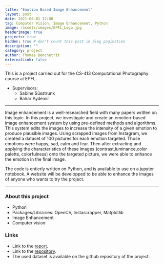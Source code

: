 ```yaml
---
title: "Emotion Based Image Enhancement"
layout: post
date: 2021-06-01 12:00
tag: Computer Vision, Image Enhancement, Python
image: /assets/images/EPFL_Logo.jpg
headerImage: true
projects: true
hidden: true # don't count this post in blog pagination
description: ""
category: project
author: Thomas Benchetrit
externalLink: false
---
```



This is a project carried out for the CS-413 Computational Photography course at EPFL.
* Supervisors:
  * Sabine Süsstrunk
  * Bahar Aydemir

---


Image enhancement is a well-researched field with many papers written on this topic. In this project, we investigate and create an emotion-based image enhancement system by using pre-defined methods and algorithms. This system edits the images to increase the intensity of a given emotion to produce plausible images. 
Using scrapped images from Instagram, we created a dataset of 100 pictures for each emotion targeted. Those emotions were happy, sad, calm and fear. Then after extracting and applying the characteristics of these images (contrast,luminance,color palette, colorfulness) onto the targeted picture, we were able to enhance the emotion in the final image.

The code is entierly written on Python, and is available to  use on a jupyter notebook. A website will be developped to be able to enhance the images of anyone who wants to try the project.

---

### About this project
* Python
* Packages/Librairies: OpenCV, Instascrapper, Matplotlib
* Image Enhancement 
* Computer vision


### Links
* Link to the [report](/assets/projects/comphoto.pdf). 
* Link to the [repository](https://github.com/ThomasBench/EmotionChanger).
* The used dataset is available on the github repository of the project.

